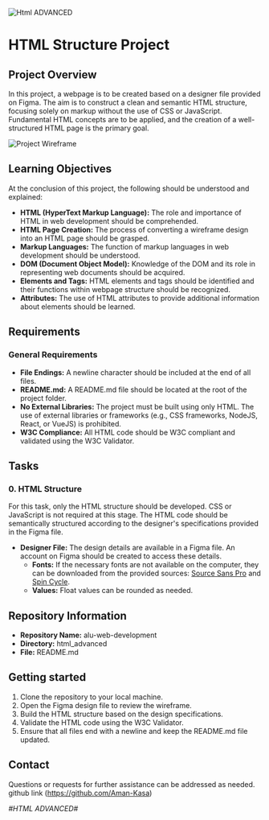 ![Html ADVANCED](html.jpeg)
# HTML Structure Project

## Project Overview

In this project, a webpage is to be created based on a designer file provided on Figma. The aim is to construct a clean and semantic HTML structure, focusing solely on markup without the use of CSS or JavaScript. Fundamental HTML concepts are to be applied, and the creation of a well-structured HTML page is the primary goal.

![Project Wireframe](https://s3.amazonaws.com/alu-intranet.hbtn.io/uploads/medias/2021/4/1f4cd63ecc3a8c03b0f4309b74aca179e225aabf.jpg?X-Amz-Algorithm=AWS4-HMAC-SHA256&X-Amz-Credential=AKIARDDGGGOUZTW2RLVB%2F20240914%2Fus-east-1%2Fs3%2Faws4_request&X-Amz-Date=20240914T094951Z&X-Amz-Expires=86400&X-Amz-SignedHeaders=host&X-Amz-Signature=328a74dd4ddd102e01fb76c6e80cf74d88935e6180cdf3f51e6e56affefda242)

## Learning Objectives

At the conclusion of this project, the following should be understood and explained:

- **HTML (HyperText Markup Language):** The role and importance of HTML in web development should be comprehended.
- **HTML Page Creation:** The process of converting a wireframe design into an HTML page should be grasped.
- **Markup Languages:** The function of markup languages in web development should be understood.
- **DOM (Document Object Model):** Knowledge of the DOM and its role in representing web documents should be acquired.
- **Elements and Tags:** HTML elements and tags should be identified and their functions within webpage structure should be recognized.
- **Attributes:** The use of HTML attributes to provide additional information about elements should be learned.

## Requirements

### General Requirements

- **File Endings:** A newline character should be included at the end of all files.
- **README.md:** A README.md file should be located at the root of the project folder.
- **No External Libraries:** The project must be built using only HTML. The use of external libraries or frameworks (e.g., CSS frameworks, NodeJS, React, or VueJS) is prohibited.
- **W3C Compliance:** All HTML code should be W3C compliant and validated using the W3C Validator.

## Tasks

### 0. HTML Structure

For this task, only the HTML structure should be developed. CSS or JavaScript is not required at this stage. The HTML code should be semantically structured according to the designer's specifications provided in the Figma file.

- **Designer File:** The design details are available in a Figma file. An account on Figma should be created to access these details.
  - **Fonts:** If the necessary fonts are not available on the computer, they can be downloaded from the provided sources: [Source Sans Pro](https://fonts.google.com/specimen/Source+Sans+Pro) and [Spin Cycle](https://www.fonts.com/font/linotype/spin-cycle).
  - **Values:** Float values can be rounded as needed.

## Repository Information

- **Repository Name:** alu-web-development
- **Directory:** html_advanced
- **File:** README.md

## Getting started

1. Clone the repository to your local machine.
2. Open the Figma design file to review the wireframe.
3. Build the HTML structure based on the design specifications.
4. Validate the HTML code using the W3C Validator.
5. Ensure that all files end with a newline and keep the README.md file updated.

## Contact

Questions or requests for further assistance can be addressed as needed. github link (https://github.com/Aman-Kasa)


*#HTML ADVANCED#*

